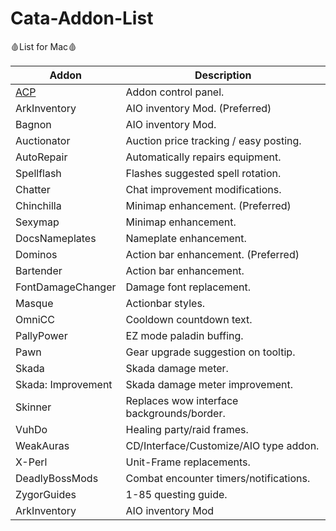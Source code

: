 # Cata-Addon-List
🩸List for Mac🩸

| Addon | Description |
| --- | --- |
| [ACP](https://github.com/Beardedrasta/Cata-Addon-List/raw/main/AddOns/ACP.zip) | Addon control panel. |
| ArkInventory | AIO inventory Mod. (Preferred)|
| Bagnon | AIO inventory Mod. |
| Auctionator | Auction price tracking / easy posting. |
| AutoRepair | Automatically repairs equipment. |
| Spellflash | Flashes suggested spell rotation. |
| Chatter | Chat improvement modifications. |
| Chinchilla | Minimap enhancement. (Preferred)|
| Sexymap | Minimap enhancement. |
| DocsNameplates | Nameplate enhancement. |
| Dominos | Action bar enhancement.  (Preferred)|
| Bartender | Action bar enhancement. |
| FontDamageChanger | Damage font replacement. |
| Masque | Actionbar styles. |
| OmniCC | Cooldown countdown text. |
| PallyPower | EZ mode paladin buffing. |
| Pawn | Gear upgrade suggestion on tooltip. |
| Skada | Skada damage meter. |
| Skada: Improvement | Skada damage meter improvement. |
| Skinner | Replaces wow interface backgrounds/border. |
| VuhDo | Healing party/raid frames. |
| WeakAuras | CD/Interface/Customize/AIO type addon. |
| X-Perl | Unit-Frame replacements. |
| DeadlyBossMods | Combat encounter timers/notifications. |
| ZygorGuides | 1-85 questing guide. |
| ArkInventory | AIO inventory Mod |
